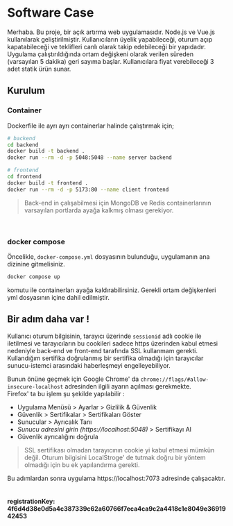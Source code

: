 # Software Case

Merhaba. Bu proje, bir açık artırma web uygulamasıdır. Node.js ve Vue.js kullanılarak geliştirilmiştir. Kullanıcıların üyelik yapabileceği, oturum açıp kapatabileceği ve teklifleri canlı olarak takip edebileceği bir yapıdadır. Uygulama çalıştırıldığında ortam değişkeni olarak verilen süreden (varsayılan 5 dakika) geri sayıma başlar. Kullanıcılara fiyat verebileceği 3 adet statik ürün sunar.

## Kurulum
### Container
Dockerfile ile ayrı ayrı containerlar halinde çalıştırmak için;
```sh
# backend
cd backend
docker build -t backend .
docker run --rm -d -p 5048:5048 --name server backend

# frontend
cd frontend
docker build -t frontend .
docker run --rm -d -p 5173:80 --name client frontend
```
> Back-end in çalışabilmesi için MongoDB ve Redis containerlarının varsayılan portlarda ayağa kalkmış olması gerekiyor.

<br />

### docker compose
Öncelikle, `docker-compose.yml` dosyasının bulunduğu, uygulamanın ana dizinine gitmelisiniz.
```sh
docker compose up
```
komutu ile containerları ayağa kaldırabilirsiniz. Gerekli ortam değişkenleri yml dosyasının içine dahil edilmiştir.

## Bir adım daha var !
Kullanıcı oturum bilgisinin, tarayıcı üzerinde `sessionid` adlı cookie ile iletilmesi ve tarayıcıların bu cookileri sadece https üzerinden kabul etmesi nedeniyle back-end ve front-end tarafında SSL kullanmam gerekti. Kullandığım sertifika doğrulanmış bir sertifika olmadığı için tarayıcılar sunucu-istemci arasındaki haberleşmeyi engelleyebiliyor. 

Bunun önüne geçmek için Google Chrome' da `chrome://flags/#allow-insecure-localhost` adresinden ilgili ayarın açılması gerekmekte.  
Firefox' ta bu işlem şu şekilde yapılabilir :
* Uygulama Menüsü > Ayarlar > Gizlilik & Güvenlik
* Güvenlik > Sertifikalar > Sertifikaları Göster
* Sunucular > Ayrıcalık Tanı
* *Sunucu adresini girin (https://localhost:5048)* > Sertifikayı Al
* Güvenlik ayrıcalığını doğrula

> SSL sertifikası olmadan tarayıcının cookie yi kabul etmesi mümkün değil. Oturum bilgisini LocalStroge' de tutmak doğru bir yöntem olmadığı için bu ek yapılandırma gerekti.

Bu adımlardan sonra uygulama https://localhost:7073 adresinde çalışacaktır. 
<br />
<br />

#### registrationKey: 4f6d4d38e0d5a4c387339c62a60766f7eca4ca9c2a4418c1e8049e3691942453